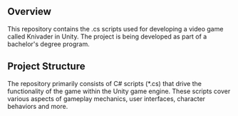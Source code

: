 ## Overview
This repository contains the .cs scripts used for developing a video game called Knivader in Unity. The project is being developed as part of a bachelor's degree program.

## Project Structure
The repository primarily consists of C# scripts (*.cs) that drive the functionality of the game within the Unity game engine. These scripts cover various aspects of gameplay mechanics, user interfaces, character behaviors and more.

